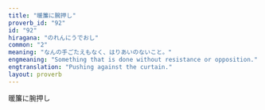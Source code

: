 ```yaml
---
title: "暖簾に腕押し"
proverb_id: "92"
id: "92"
hiragana: "のれんにうでおし"
common: "2"
meaning: "なんの手ごたえもなく、はりあいのないこと。"
engmeaning: "Something that is done without resistance or opposition."
engtranslation: "Pushing against the curtain."
layout: proverb
---
```


暖簾に腕押し
